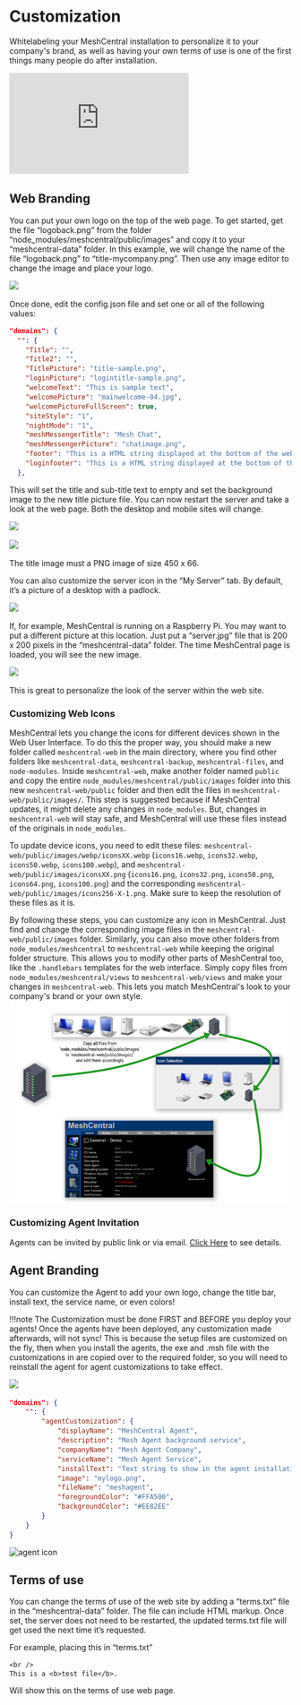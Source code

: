 # Customization

Whitelabeling your MeshCentral installation to personalize it to your company's brand, as well as having your own terms of use is one of the first things many people do after installation.

<div class="video-wrapper">
  <iframe width="320" height="180" src="https://www.youtube.com/embed/xUZ1w9RSKpQ" frameborder="0" allowfullscreen></iframe>
</div>

## Web Branding

You can put your own logo on the top of the web page. To get started, get the file “logoback.png” from the folder “node_modules/meshcentral/public/images” and copy it to your “meshcentral-data” folder. In this example, we will change the name of the file “logoback.png” to “title-mycompany.png”. Then use any image editor to change the image and place your logo.

![](images/2022-05-19-00-38-51.png)

Once done, edit the config.json file and set one or all of the following values:

```json
"domains": {
  "": {
    "Title": "",
    "Title2": "",
    "TitlePicture": "title-sample.png",
    "loginPicture": "logintitle-sample.png",
    "welcomeText": "This is sample text",
    "welcomePicture": "mainwelcome-04.jpg",
    "welcomePictureFullScreen": true,
    "siteStyle": "1",
    "nightMode": "1",
    "meshMessengerTitle": "Mesh Chat",
    "meshMessengerPicture": "chatimage.png",
    "footer": "This is a HTML string displayed at the bottom of the web page when a user is logged in.",
    "loginfooter": "This is a HTML string displayed at the bottom of the web page when a user is not logged in."
  },
```

This will set the title and sub-title text to empty and set the background image to the new title picture file. You can now restart the server and take a look at the web page. Both the desktop and mobile sites will change.

![](images/2022-05-19-00-39-35.png)

![](images/2022-05-19-00-39-42.png)

The title image must a PNG image of size 450 x 66.

You can also customize the server icon in the “My Server” tab. By default, it’s a picture of a desktop with a padlock.

![](images/2022-05-19-00-40-00.png)

If, for example, MeshCentral is running on a Raspberry Pi. You may want to put a different picture at this location. Just put a “server.jpg” file that is 200 x 200 pixels in the “meshcentral-data” folder. The time MeshCentral page is loaded, you will see the new image.

![](images/2022-05-19-00-40-13.png)

This is great to personalize the look of the server within the web site.

### Customizing Web Icons
MeshCentral lets you change the icons for different devices shown in the Web User Interface. To do this the proper way, you should make a new folder called `meshcentral-web` in the main directory, where you find other folders like `meshcentral-data`, `meshcentral-backup`, `meshcentral-files`, and `node-modules`. Inside `meshcentral-web`, make another folder named `public` and copy the entire `node_modules/meshcentral/public/images` folder into this new `meshcentral-web/public` folder and then edit the files in `meshcentral-web/public/images/`. This step is suggested because if MeshCentral updates, it might delete any changes in `node_modules`. But, changes in `meshcentral-web` will stay safe, and MeshCentral will use these files instead of the originals in `node_modules`.

To update device icons, you need to edit these files: `meshcentral-web/public/images/webp/iconsXX.webp` (`icons16.webp`, `icons32.webp`, `icons50.webp`, `icons100.webp`), and `meshcentral-web/public/images/iconsXX.png` (`icons16.png`, `icons32.png`, `icons50.png`, `icons64.png`, `icons100.png`) and the corresponding `meshcentral-web/public/images/icons256-X-1.png`. Make sure to keep the resolution of these files as it is. 

By following these steps, you can customize any icon in MeshCentral. Just find and change the corresponding image files in the `meshcentral-web/public/images` folder. Similarly, you can also move other folders from `node_modules/meshcentral` to `meshcentral-web` while keeping the original folder structure. This allows you to modify other parts of MeshCentral too, like the `.handlebars` templates for the web interface. Simply copy files from `node_modules/meshcentral/views` to `meshcentral-web/views` and make your changes in `meshcentral-web`. This lets you match MeshCentral's look to your company's brand or your own style.   
![](images/custom-web-icons.png)  

### Customizing Agent Invitation  
Agents can be invited by public link or via email. [Click Here](assistant.md#agent-invitation) to see details. 

## Agent Branding

You can customize the Agent to add your own logo, change the title bar, install text, the service name, or even colors!

!!!note
	The Customization must be done FIRST and BEFORE you deploy your agents! Once the agents have been deployed, any customization made afterwards, will not sync! This is because the setup files are customized on the fly, then when you install the agents, the exe and .msh file with the customizations in are copied over to the required folder, so you will need to reinstall the agent for agent customizations to take effect.

![](images/2022-08-24-06-42-40.png)

```json
"domains": {
	"": {
		"agentCustomization": {
			"displayName": "MeshCentral Agent",
			"description": "Mesh Agent background service",
			"companyName": "Mesh Agent Company",
			"serviceName": "Mesh Agent Service",
			"installText": "Text string to show in the agent installation dialog box",
			"image": "mylogo.png",
			"fileName": "meshagent",
			"foregroundColor": "#FFA500",
			"backgroundColor": "#EE82EE"
		}
	}
}
```

![agent icon](images/agentico.png)

## Terms of use

You can change the terms of use of the web site by adding a “terms.txt” file in the “meshcentral-data” folder. The file can include HTML markup. Once set, the server does not need to be restarted, the updated terms.txt file will get used the next time it’s requested.

For example, placing this in “terms.txt”

```
<br />
This is a <b>test file</b>.
```

Will show this on the terms of use web page.
